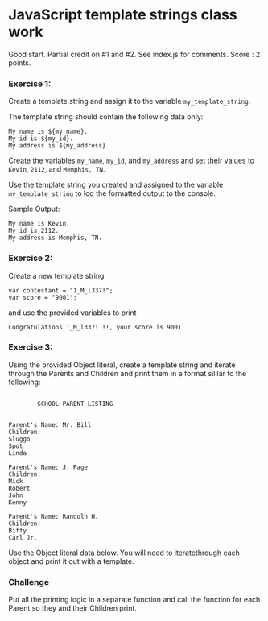 # JavaScript template strings class work

Good start. Partial credit on #1 and #2. See index.js for comments. Score : 2 points. 

### Exercise 1:
Create a template string and assign it to the variable ```my_template_string```.

The template string should contain the following data only:

```
My name is ${my_name}.
My id is ${my_id}.
My address is ${my_address}.
```

Create the variables ```my_name```, ```my_id```, and ```my_address``` and set their values to ```Kevin```, ```2112```, and ```Memphis, TN```.

Use the template string you created and assigned to the variable ```my_template_string``` to log the formatted output to the console.

Sample Output:
```
My name is Kevin.
My id is 2112.
My address is Memphis, TN.
```


### Exercise 2:

Create a new template string 

```
var contestant = "1_M_l337!";
var score = "9001";
```

and use the provided variables to print 
```
Congratulations 1_M_l337! !!, your score is 9001.
```

### Exercise 3:

Using the provided Object literal, create a template string  and iterate through the Parents and Children and print them in a format sililar to the following:
```

    	SCHOOL PARENT LISTING
        

Parent's Name: Mr. Bill
Children: 
Sluggo 
Spot 
Linda

Parent's Name: J. Page
Children: 
Mick
Robert
John
Kenny

Parent's Name: Randolh H.
Children:
Biffy
Carl Jr.
```
Use the Object literal data below. You will need to iteratethrough each object and print it out with a template.

### Challenge
Put all the printing logic in a separate function and call the function for each Parent so they and their Children print. 
